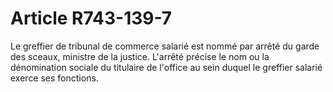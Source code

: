 # Article R743-139-7

Le greffier de tribunal de commerce salarié est nommé par arrêté du garde des sceaux, ministre de la justice. L'arrêté précise le nom ou la dénomination sociale du titulaire de l'office au sein duquel le greffier salarié exerce ses fonctions.